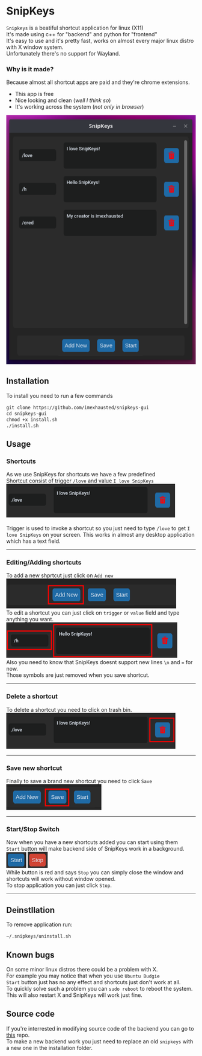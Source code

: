 # SnipKeys

`Snipkeys` is a beatiful shortcut application for linux (X11) <br>
It's made using c++ for "backend" and python for "frontend" <br>
It's easy to use and it's pretty fast, works on almost every major linux distro with X window system. <br>
Unfortunately there's no support for Wayland. <br>
### Why is it made?
Because almost all shortcut apps are paid and they're chrome extensions. <br>
- This app is free
- Nice looking and clean (*well I think so*)
- It's working across the system (*not only in browser*)  <br>

![demo](res/demo.png) <br>

## Installation
To install you need to run a few commands
```
git clone https://github.com/imexhausted/snipkeys-gui
cd snipkeys-gui
chmod +x install.sh
./install.sh
```

## Usage
### Shortcuts
As we use SnipKeys for shortcuts we have a few predefined<br>
Shortcut consist of trigger `/love` and value `I love SnipKeys` <br>
![shortcut](res/short.png)
<br><br>
Trigger is used to invoke a shortcut so you just need to type `/love` to get `I love SnipKeys` on your screen.
This works in almost any desktop application which has a text field.

---

### Editing/Adding shortcuts
To add a new shprtcut just click on `Add new`<br>
![how to add new](res/addnew.png) <br>
To edit a shortcut you can just click on `trigger` or `value` field and type anything you want.<br>
![how to edit](res/edit.png) <br>
Also you need to know that SnipKeys doesnt support new lines `\n` and `=` for now. <br>
Those symbols are just removed when you save shortcut.
 

---

### Delete a shortcut
To delete a shortcut you need to click on trash bin.<br>
![how to delete](res/del.png)

---

### Save new shortcut

Finally to save a brand new shortcut you need to click `Save` <br>
![](res/save.png)

---

### Start/Stop Switch

Now when you have a new shortcuts added you can start using them<br>
`Start` button will make backend side of SnipKeys work in a background. <br>
![start](res/start.png) ![](res/stop.png) <br>
While button is red and says `Stop` you can simply close the window and shortcuts will work without window opened. <br>
To stop application you can just click `Stop`. 

---

## Deinstllation
To remove application run:
```
~/.snipkeys/uninstall.sh
```

## Known bugs
On some minor linux distros there could be a problem with X. <br>
For example you may notice that when you use `Ubuntu Budgie` <br>
`Start` button just has no any effect and shortcuts just don't work at all. <br>
To quickly solve such a problem you can `sudo reboot` to reboot the system. <br>
This will also restart X and SnipKeys will work just fine.

## Source code
If you're interrested in modifying source code of the backend you can go to [this](https://github.com/imexhausted/snipkeys-gui) repo. <br>
To make a new backend work you just need to replace an old `snipkeys` with a new one in the installation folder. 
